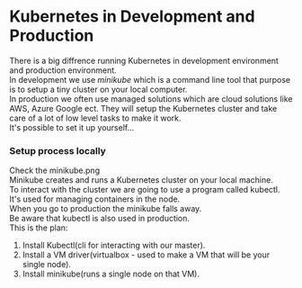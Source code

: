 # Kubernetes in Development and Production
There is a big diffrence running Kubernetes in development environment and production environment.  
In development we use *minikube* which is a command line tool that purpose is to setup a tiny cluster on your local computer.  
In production we often use managed solutions which are cloud solutions like AWS, Azure Google ect. They will setup the Kubernetes cluster and take care of a lot of low level tasks to make it work.  
It's possible to set it up yourself...  
### Setup process locally
Check the minikube.png  
Minikube creates and runs a Kubernetes cluster on your local machine.  
To interact with the cluster we are going to use a program called kubectl. It's used for managing containers in the node.  
When you go to production the minikube falls away.  
Be aware that kubectl is also used in production.  
This is the plan:  
1. Install Kubectl(cli for interacting with our master).  
2. Install a VM driver(virtualbox - used to make a VM that will be your single node).  
3. Install minikube(runs a single node on that VM).  
